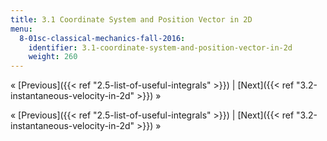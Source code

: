 ```yaml
---
title: 3.1 Coordinate System and Position Vector in 2D
menu:
  8-01sc-classical-mechanics-fall-2016:
    identifier: 3.1-coordinate-system-and-position-vector-in-2d
    weight: 260
---
```

« [Previous]({{< ref "2.5-list-of-useful-integrals" >}}) | [Next]({{< ref "3.2-instantaneous-velocity-in-2d" >}}) »

« [Previous]({{< ref "2.5-list-of-useful-integrals" >}}) | [Next]({{< ref "3.2-instantaneous-velocity-in-2d" >}}) »